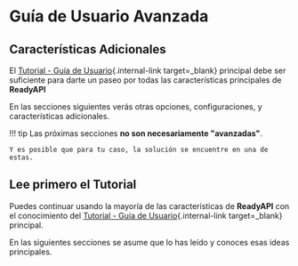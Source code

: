 # Guía de Usuario Avanzada

## Características Adicionales

El [Tutorial - Guía de Usuario](../tutorial/index.md){.internal-link target=_blank} principal debe ser suficiente para darte un paseo por todas las características principales de **ReadyAPI**

En las secciones siguientes verás otras opciones, configuraciones, y características adicionales.

!!! tip
    Las próximas secciones **no son necesariamente "avanzadas"**.

    Y es posible que para tu caso, la solución se encuentre en una de estas.

## Lee primero el Tutorial

Puedes continuar usando la mayoría de las características de **ReadyAPI** con el conocimiento del [Tutorial - Guía de Usuario](../tutorial/index.md){.internal-link target=_blank} principal.

En las siguientes secciones se asume que lo has leído y conoces esas ideas principales.
